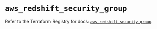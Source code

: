 # `aws_redshift_security_group`

Refer to the Terraform Registry for docs: [`aws_redshift_security_group`](https://registry.terraform.io/providers/hashicorp/aws/3.76.1/docs/resources/redshift_security_group).

